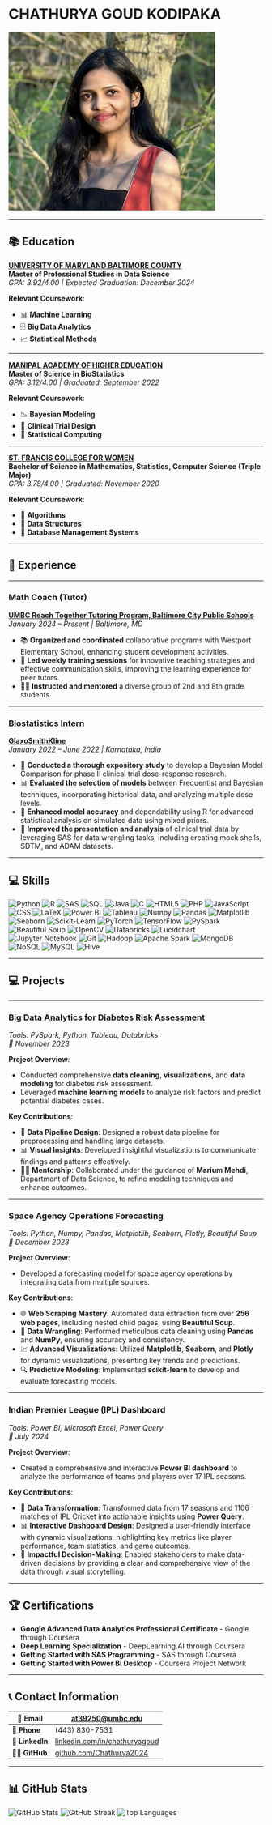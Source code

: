 # CHATHURYA GOUD KODIPAKA
![Headshot Photo](pic.png)

---

## 📚 Education

[**UNIVERSITY OF MARYLAND BALTIMORE COUNTY**](https://www.umbc.edu/)  
**Master of Professional Studies in Data Science**  
*GPA: 3.92/4.00 | Expected Graduation: December 2024*

**Relevant Coursework**:  
- 📊 **Machine Learning**
- 🗄️ **Big Data Analytics**
- 📈 **Statistical Methods**

---

[**MANIPAL ACADEMY OF HIGHER EDUCATION**](https://manipal.edu/)  
**Master of Science in BioStatistics**  
*GPA: 3.12/4.00 | Graduated: September 2022*

**Relevant Coursework**:  
- 📉 **Bayesian Modeling**
- 🧪 **Clinical Trial Design**
- 🔢 **Statistical Computing**


---

[**ST. FRANCIS COLLEGE FOR WOMEN**](https://www.sfc.ac.in/)  
**Bachelor of Science in Mathematics, Statistics, Computer Science (Triple Major)**  
*GPA: 3.78/4.00 | Graduated: November 2020*

**Relevant Coursework**:  
- 📐 **Algorithms**
- 🔗 **Data Structures**
- 💾 **Database Management Systems**


---

## 💼 Experience

---

### **Math Coach (Tutor)**  
[**UMBC Reach Together Tutoring Program, Baltimore City Public Schools**](https://reachtogether.umbc.edu/)  
*January 2024 – Present | Baltimore, MD*

- 📚 **Organized and coordinated** collaborative programs with Westport Elementary School, enhancing student development activities.
- 🧠 **Led weekly training sessions** for innovative teaching strategies and effective communication skills, improving the learning experience for peer tutors.
- 👩‍🏫 **Instructed and mentored** a diverse group of 2nd and 8th grade students.

---

### **Biostatistics Intern**  
[**GlaxoSmithKline**](https://www.gsk.com/)  
*January 2022 – June 2022 | Karnataka, India*

- 🧬 **Conducted a thorough expository study** to develop a Bayesian Model Comparison for phase II clinical trial dose-response research.
- 📊 **Evaluated the selection of models** between Frequentist and Bayesian techniques, incorporating historical data, and analyzing multiple dose levels.
- 🎯 **Enhanced model accuracy** and dependability using R for advanced statistical analysis on simulated data using mixed priors.
- 📝 **Improved the presentation and analysis** of clinical trial data by leveraging SAS for data wrangling tasks, including creating mock shells, SDTM, and ADAM datasets.


---

## 💻 Skills

![Python](https://img.shields.io/badge/python-3670A0?style=for-the-badge&logo=python&logoColor=ffdd54) 
![R](https://img.shields.io/badge/r-%23276DC3.svg?style=for-the-badge&logo=r&logoColor=white) 
![SAS](https://img.shields.io/badge/sas-%234B0082.svg?style=for-the-badge&logo=sas&logoColor=white) 
![SQL](https://img.shields.io/badge/sql-%2300599C.svg?style=for-the-badge&logo=sql&logoColor=white) 
![Java](https://img.shields.io/badge/java-%23ED8B00.svg?style=for-the-badge&logo=openjdk&logoColor=white) 
![C](https://img.shields.io/badge/c-%2300599C.svg?style=for-the-badge&logo=c&logoColor=white) 
![HTML5](https://img.shields.io/badge/html5-%23E34F26.svg?style=for-the-badge&logo=html5&logoColor=white) 
![PHP](https://img.shields.io/badge/php-%23777BB4.svg?style=for-the-badge&logo=php&logoColor=white) 
![JavaScript](https://img.shields.io/badge/javascript-%23F7DF1E.svg?style=for-the-badge&logo=javascript&logoColor=black) 
![CSS](https://img.shields.io/badge/css-%231572B6.svg?style=for-the-badge&logo=css3&logoColor=white) 
![LaTeX](https://img.shields.io/badge/latex-%23008080.svg?style=for-the-badge&logo=latex&logoColor=white) 
![Power BI](https://img.shields.io/badge/Power_BI-F2C811?style=for-the-badge&logo=powerbi&logoColor=black) 
![Tableau](https://img.shields.io/badge/Tableau-%23E97627.svg?style=for-the-badge&logo=Tableau&logoColor=white) 
![Numpy](https://img.shields.io/badge/Numpy-%23013243.svg?style=for-the-badge&logo=numpy&logoColor=white) 
![Pandas](https://img.shields.io/badge/pandas-%23150458.svg?style=for-the-badge&logo=pandas&logoColor=white) 
![Matplotlib](https://img.shields.io/badge/Matplotlib-%23ffffff.svg?style=for-the-badge&logo=Matplotlib&logoColor=black) 
![Seaborn](https://img.shields.io/badge/Seaborn-%231f77b4.svg?style=for-the-badge&logo=seaborn&logoColor=white) 
![Scikit-Learn](https://img.shields.io/badge/scikit--learn-%23F7931E.svg?style=for-the-badge&logo=scikit-learn&logoColor=white) 
![PyTorch](https://img.shields.io/badge/PyTorch-%23EE4C2C.svg?style=for-the-badge&logo=PyTorch&logoColor=white) 
![TensorFlow](https://img.shields.io/badge/TensorFlow-%23FF6F00.svg?style=for-the-badge&logo=TensorFlow&logoColor=white) 
![PySpark](https://img.shields.io/badge/PySpark-%23E25A1C.svg?style=for-the-badge&logo=apachespark&logoColor=white) 
![Beautiful Soup](https://img.shields.io/badge/Beautiful_Soup-%23800000.svg?style=for-the-badge&logo=python&logoColor=white) 
![OpenCV](https://img.shields.io/badge/OpenCV-%23ffffff.svg?style=for-the-badge&logo=OpenCV&logoColor=black) 
![Databricks](https://img.shields.io/badge/Databricks-%23FF5733.svg?style=for-the-badge&logo=databricks&logoColor=white) 
![Lucidchart](https://img.shields.io/badge/Lucidchart-%23FBB040.svg?style=for-the-badge&logo=lucidchart&logoColor=white) 
![Jupyter Notebook](https://img.shields.io/badge/Jupyter_Notebook-%23F37626.svg?style=for-the-badge&logo=jupyter&logoColor=white) 
![Git](https://img.shields.io/badge/Git-%23F05033.svg?style=for-the-badge&logo=git&logoColor=white) 
![Hadoop](https://img.shields.io/badge/Hadoop-%232DC4CC.svg?style=for-the-badge&logo=apachehadoop&logoColor=white) 
![Apache Spark](https://img.shields.io/badge/Apache%20Spark-FDEE21?style=for-the-badge&logo=apachespark&logoColor=black) 
![MongoDB](https://img.shields.io/badge/MongoDB-%234ea94b.svg?style=for-the-badge&logo=mongodb&logoColor=white) 
![NoSQL](https://img.shields.io/badge/NoSQL-%234ea94b.svg?style=for-the-badge&logo=nosql&logoColor=white) 
![MySQL](https://img.shields.io/badge/MySQL-%2300f.svg?style=for-the-badge&logo=mysql&logoColor=white) 
![Hive](https://img.shields.io/badge/Hive-%23FF5733.svg?style=for-the-badge&logo=apachehive&logoColor=white) 

---
## 💻 Projects

---

### **Big Data Analytics for Diabetes Risk Assessment**  
*Tools: PySpark, Python, Tableau, Databricks*  
*📅 November 2023*

**Project Overview**:  
- Conducted comprehensive **data cleaning**, **visualizations**, and **data modeling** for diabetes risk assessment.
- Leveraged **machine learning models** to analyze risk factors and predict potential diabetes cases.

**Key Contributions**:
- 🧼 **Data Pipeline Design**: Designed a robust data pipeline for preprocessing and handling large datasets.
- 📊 **Visual Insights**: Developed insightful visualizations to communicate findings and patterns effectively.
- 👩‍🏫 **Mentorship**: Collaborated under the guidance of **Marium Mehdi**, Department of Data Science, to refine modeling techniques and enhance outcomes.

---

### **Space Agency Operations Forecasting**  
*Tools: Python, Numpy, Pandas, Matplotlib, Seaborn, Plotly, Beautiful Soup*  
*📅 December 2023*

**Project Overview**:  
- Developed a forecasting model for space agency operations by integrating data from multiple sources.

**Key Contributions**:
- 🌐 **Web Scraping Mastery**: Automated data extraction from over **256 web pages**, including nested child pages, using **Beautiful Soup**.
- 🧽 **Data Wrangling**: Performed meticulous data cleaning using **Pandas** and **NumPy**, ensuring accuracy and consistency.
- 📈 **Advanced Visualizations**: Utilized **Matplotlib**, **Seaborn**, and **Plotly** for dynamic visualizations, presenting key trends and predictions.
- 🔍 **Predictive Modeling**: Implemented **scikit-learn** to develop and evaluate forecasting models.

---

### **Indian Premier League (IPL) Dashboard**  
*Tools: Power BI, Microsoft Excel, Power Query*  
*📅 July 2024*

**Project Overview**:  
- Created a comprehensive and interactive **Power BI dashboard** to analyze the performance of teams and players over 17 IPL seasons.

**Key Contributions**:
- 🏏 **Data Transformation**: Transformed data from 17 seasons and 1106 matches of IPL Cricket into actionable insights using **Power Query**.
- 📊 **Interactive Dashboard Design**: Designed a user-friendly interface with dynamic visualizations, highlighting key metrics like player performance, team statistics, and game outcomes.
- 🔄 **Impactful Decision-Making**: Enabled stakeholders to make data-driven decisions by providing a clear and comprehensive view of the data through visual storytelling.


---

## 🏆 Certifications

- **Google Advanced Data Analytics Professional Certificate** - Google through Coursera
- **Deep Learning Specialization** - DeepLearning.AI through Coursera
- **Getting Started with SAS Programming** - SAS through Coursera
- **Getting Started with Power BI Desktop** - Coursera Project Network
---
## 📞 Contact Information

| 📧 **Email**       | [at39250@umbc.edu](mailto:at39250@umbc.edu)           |
|--------------------|-------------------------------------------------------|
| 📱 **Phone**       | (443) 830-7531                                        |
| 💼 **LinkedIn**    | [linkedin.com/in/chathuryagoud](https://linkedin.com/in/chathuryagoud) |
| 👨‍💻 **GitHub**     | [github.com/Chathurya2024](https://github.com/Chathurya2024)         |

---


## 📊 GitHub Stats

![GitHub Stats](https://github-readme-stats.vercel.app/api?username=Chathurya2024&theme=dark&hide_border=false&include_all_commits=false&count_private=false)
![GitHub Streak](https://github-readme-streak-stats.herokuapp.com/?user=Chathurya2024&theme=dark&hide_border=false)
![Top Languages](https://github-readme-stats.vercel.app/api/top-langs/?username=Chathurya2024&theme=dark&hide_border=false&include_all_commits=false&count_private=false&layout=compact)
